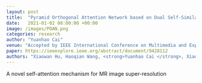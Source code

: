 ```yaml
---
layout: post
title:  "Pyramid Orthogonal Attention Network based on Dual Self-Similarity for Accurate Mr Image Super-Resolution"
date:   2021-01-02 08:00:00 +00:00
image: /images/POAN.png
categories: research
author: "Yuanhao Cai"
venue: "Accepted by IEEE International Conference on Multimedia and Expo (ICME)"
paper: https://ieeexplore.ieee.org/abstract/document/9428112
authors: "Xiaowan Hu, Haoqian Wang, <strong>Yuanhao Cai </strong>, Xiaole Zhao, and Yulun Zhang"
---
```

A novel self-attention mechanism for MR image super-resolution